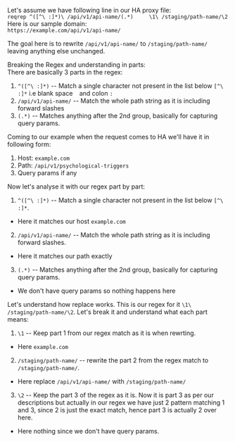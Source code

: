 Let's assume we have following line in our HA proxy file:  
`reqrep ^([^\ :]*)\ /api/v1/api-name/(.*)     \1\ /staging/path-name/\2`  
Here is our sample domain:  
`https://example.com/api/v1/api-name/` 


The goal here is to rewrite `/api/v1/api-name/` to `/staging/path-name/` leaving anything else unchanged.

Breaking the Regex and understanding in parts:  
There are basically 3 parts in the regex:
1. `^([^\ :]*)` -- Match a single character not present in the list below `[^\ :]*` i.e blank space ` ` and colon `:`
2. `/api/v1/api-name/` -- Match the whole path string as it is including forward slashes
3. `(.*)` -- Matches anything after the 2nd group, basically for capturing query params.

Coming to our example when the request comes to HA we'll have it in following form:
1. Host: `example.com`
2. Path: `/api/v1/psychological-triggers`
3. Query params if any

Now let's analyse it with our regex part by part:
1. `^([^\ :]*)` -- Match a single character not present in the list below `[^\ :]*`.
* Here it matches our host `example.com`
2. `/api/v1/api-name/` -- Match the whole path string as it is including forward slashes.
* Here it matches our path exactly
3. `(.*)` -- Matches anything after the 2nd group, basically for capturing query params.
* We don't have query params so nothing happens here

Let's understand how replace works. This is our regex for it `\1\ /staging/path-name/\2`. Let's break it and understand what each part means:
1. `\1` -- Keep part 1 from our regex match as it is when rewrting.
* Here `example.com`
2. `/staging/path-name/` -- rewrite the part 2 from the regex match to `/staging/path-name/`.
* Here replace `/api/v1/api-name/` with `/staging/path-name/`
3. `\2` -- Keep the part 3 of the regex as it is. Now it is part 3 as per our descriptions but actually in our regex we have just 2 pattern matching 1 and 3, since 2 is just the exact match, hence part 3 is actually 2 over here.
* Here nothing since we don't have query params.